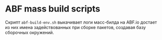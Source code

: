 # ABF mass build scripts

Скрипт `abf-build-env.sh` выкачивает логи масс-билда на ABF.io достает из них имена задействованных при сборке пакетов, создавая базу сборочных окружений.
